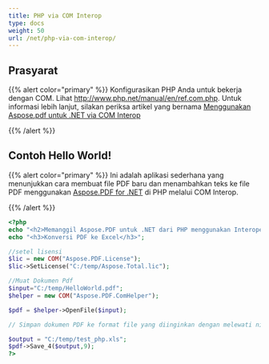 ```yaml
---
title: PHP via COM Interop
type: docs
weight: 50
url: /net/php-via-com-interop/
---
```


## Prasyarat

{{% alert color="primary" %}}
Konfigurasikan PHP Anda untuk bekerja dengan COM. Lihat <http://www.php.net/manual/en/ref.com.php>. Untuk informasi lebih lanjut, silakan periksa artikel yang bernama [Menggunakan Aspose.pdf untuk .NET via COM Interop](/pdf/net/use-aspose-pdf-for-net-via-com-interop/)

{{% /alert %}}

## Contoh Hello World!

{{% alert color="primary" %}}
Ini adalah aplikasi sederhana yang menunjukkan cara membuat file PDF baru dan menambahkan teks ke file PDF menggunakan [Aspose.PDF for .NET](/pdf/net/) di PHP melalui COM Interop.

{{% /alert %}}

```php
<?php
echo "<h2>Memanggil Aspose.PDF untuk .NET dari PHP menggunakan Interoperabilitas COM</h2>";
echo "<h3>Konversi PDF ke Excel</h3>";

//setel lisensi
$lic = new COM("Aspose.PDF.License");
$lic->SetLicense("C:/temp/Aspose.Total.lic");

//Muat Dokumen Pdf
$input="C:/temp/HelloWorld.pdf";
$helper = new COM("Aspose.PDF.ComHelper");

$pdf = $helper->OpenFile($input);

// Simpan dokumen PDF ke format file yang diinginkan dengan melewati nilai enum SaveFormat untuk format dalam hal ini kita lewatkan 9 untuk excel.

$output = "C:/temp/test_php.xls";
$pdf->Save_4($output,9);
?>
```

